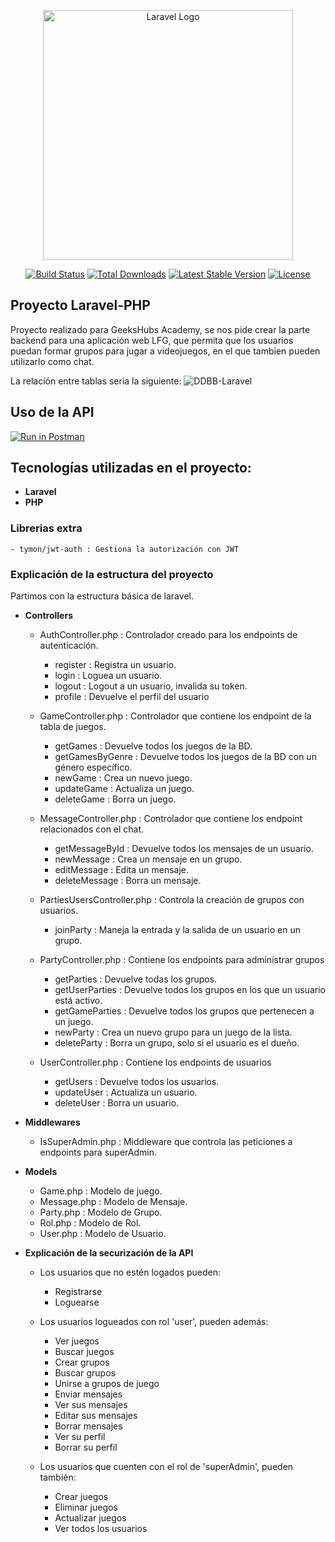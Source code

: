 <p align="center"><a href="https://laravel.com" target="_blank"><img src="https://raw.githubusercontent.com/laravel/art/master/logo-lockup/5%20SVG/2%20CMYK/1%20Full%20Color/laravel-logolockup-cmyk-red.svg" width="400" alt="Laravel Logo"></a></p>

<p align="center">
<a href="https://travis-ci.org/laravel/framework"><img src="https://travis-ci.org/laravel/framework.svg" alt="Build Status"></a>
<a href="https://packagist.org/packages/laravel/framework"><img src="https://img.shields.io/packagist/dt/laravel/framework" alt="Total Downloads"></a>
<a href="https://packagist.org/packages/laravel/framework"><img src="https://img.shields.io/packagist/v/laravel/framework" alt="Latest Stable Version"></a>
<a href="https://packagist.org/packages/laravel/framework"><img src="https://img.shields.io/packagist/l/laravel/framework" alt="License"></a>
</p>

## Proyecto Laravel-PHP

Proyecto realizado para GeeksHubs Academy, se nos pide crear la parte backend para una aplicación web LFG, que permita que los usuarios puedan formar grupos para jugar a videojuegos, en el que tambien pueden utilizarlo como chat.

La relación entre tablas seria la siguiente:
![DDBB-Laravel](https://user-images.githubusercontent.com/90568424/208158757-3b2a7356-9286-4166-92b3-ea286ded1290.PNG)


## Uso de la API

[![Run in Postman](https://run.pstmn.io/button.svg)](https://app.getpostman.com/run-collection/23873290-13f4e0cd-5e89-4660-8a4a-2e50c7298333?action=collection%2Ffork&collection-url=entityId%3D23873290-13f4e0cd-5e89-4660-8a4a-2e50c7298333%26entityType%3Dcollection%26workspaceId%3D0036013c-adfd-42cc-995e-7fbd3c9599ba#?env%5BNew%20Environment%5D=W10=)


## Tecnologías utilizadas en el proyecto:
- **Laravel**
- **PHP**

### Librerias extra
    - tymon/jwt-auth : Gestiona la autorización con JWT
    
### Explicación de la estructura del proyecto
Partimos con la estructura básica de laravel.

- **Controllers**
    - AuthController.php : Controlador creado para los endpoints de autenticación.
        - register : Registra un usuario.
        - login : Loguea un usuario.
        - logout : Logout a un usuario, invalida su token.
        - profile : Devuelve el perfil del usuario
        
    - GameController.php : Controlador que contiene los endpoint de la tabla de juegos.
        - getGames : Devuelve todos los juegos de la BD.
        - getGamesByGenre : Devuelve todos los juegos de la BD con un género específico.
        - newGame : Crea un nuevo juego.
        - updateGame : Actualiza un juego.
        - deleteGame : Borra un juego.
    
    - MessageController.php : Controlador que contiene los endpoint relacionados con el chat.
        - getMessageById : Devuelve todos los mensajes de un usuario.
        - newMessage : Crea un mensaje en un grupo.
        - editMessage : Edita un mensaje.
        - deleteMessage : Borra un mensaje.
    
    - PartiesUsersController.php : Controla la creación de grupos con usuarios.
        - joinParty : Maneja la entrada y la salida de un usuario en un grupo.
    
    - PartyController.php : Contiene los endpoints para administrar grupos
        - getParties : Devuelve todas los grupos.
        - getUserParties : Devuelve todos los grupos en los que un usuario está activo.
        - getGameParties : Devuelve todos los grupos que pertenecen a un juego.
        - newParty : Crea un nuevo grupo para un juego de la lista.
        - deleteParty : Borra un grupo, solo si el usuario es el dueño.
        
    - UserController.php : Contiene los endpoints de usuarios
        - getUsers : Devuelve todos los usuarios.
        - updateUser : Actualiza un usuario.
        - deleteUser : Borra un usuario.
        
- **Middlewares**
    - IsSuperAdmin.php : Middleware que controla las peticiones a endpoints para superAdmin.


- **Models**
    - Game.php : Modelo de juego.
    - Message.php : Modelo de Mensaje.
    - Party.php : Modelo de Grupo.
    - Rol.php : Modelo de Rol.
    - User.php : Modelo de Usuario.


- **Explicación de la securización de la API**
    - Los usuarios que no estén logados pueden:
        - Registrarse
        - Loguearse

    - Los usuarios logueados con rol 'user', pueden además:
        - Ver juegos
        - Buscar juegos
        - Crear grupos
        - Buscar grupos
        - Unirse a grupos de juego
        - Enviar mensajes
        - Ver sus mensajes
        - Editar sus mensajes
        - Borrar mensajes
        - Ver su perfil
        - Borrar su perfil
    - Los usuarios que cuenten con el rol de 'superAdmin', pueden también:
        - Crear juegos
        - Eliminar juegos
        - Actualizar juegos
        - Ver todos los usuarios

